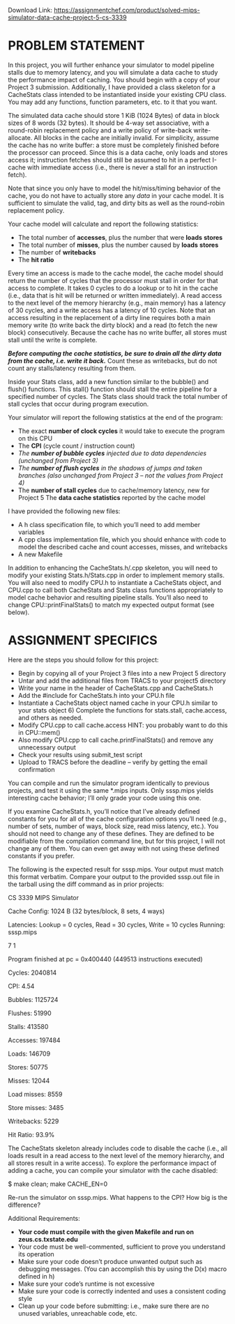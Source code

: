 Download Link: https://assignmentchef.com/product/solved-mips-simulator-data-cache-project-5-cs-3339
<br>
<h1>PROBLEM STATEMENT</h1>




In this project, you will further enhance your simulator to model pipeline stalls due to memory latency, and you will simulate a data cache to study the performance impact of caching.  You should begin with a copy of your Project 3 submission.  Additionally, I have provided a class skeleton for a CacheStats class intended to be instantiated inside your existing CPU class.  You may add any functions, function parameters, etc. to it that you want.




The simulated data cache should store 1 KiB (1024 Bytes) of data in block sizes of 8 words (32 bytes).  It should be 4-way set associative, with a round-robin replacement policy and a write policy of write-back write-allocate.  All blocks in the cache are initially invalid.  For simplicity, assume the cache has no write buffer: a store must be completely finished before the processor can proceed.  Since this is a data cache, only loads and stores access it; instruction fetches should still be assumed to hit in a perfect I-cache with immediate access (i.e., there is never a stall for an instruction fetch).




Note that since you only have to model the hit/miss/timing behavior of the cache, you do not have to actually store any <em>data</em> in your cache model.  It is sufficient to simulate the valid, tag, and dirty bits as well as the round-robin replacement policy.




Your cache model will calculate and report the following statistics:

<ul>

 <li>The total number of <strong>accesses</strong>, plus the number that were <strong>loads</strong> <strong>stores</strong></li>

 <li>The total number of <strong>misses</strong>, plus the number caused by <strong>loads</strong> <strong>stores</strong></li>

 <li>The number of <strong>writebacks</strong></li>

 <li>The <strong>hit ratio </strong></li>

</ul>




Every time an access is made to the cache model, the cache model should return the number of cycles that the processor must stall in order for that access to complete.  It takes 0 cycles to do a lookup or to hit in the cache (i.e., data that is hit will be returned or written immediately).  A read access to the next level of the memory hierarchy (e.g., main memory) has a latency of 30 cycles, and a write access has a latency of 10 cycles.  Note that an access resulting in the replacement of a dirty line requires both a main memory write (to write back the dirty block) and a read (to fetch the new block) consecutively.  Because the cache has no write buffer, all stores must stall until the write is complete.




<strong><em>Before computing the cache statistics, be sure to drain all the dirty data from the cache, i.e. write it back.</em></strong>  Count these as writebacks, but do not count any stalls/latency resulting from them.




Inside your Stats class, add a new function similar to the bubble() and flush() functions.  This stall() function should stall the entire pipeline for a specified number of cycles.  The Stats class should track the total number of stall cycles that occur during program execution.




Your simulator will report the following statistics at the end of the program:

<ul>

 <li>The exact <strong>number of clock cycles</strong> it would take to execute the program on this CPU</li>

 <li>The <strong>CPI</strong> (cycle count / instruction count)</li>

 <li><em>The <strong>number of bubble cycles</strong> injected due to data dependencies (unchanged from Project 3) </em></li>

 <li><em>The <strong>number of flush cycles</strong> in the shadows of jumps and taken branches (also unchanged from Project 3 – not the values from Project 4) </em></li>

 <li>The <strong>number of stall cycles</strong> due to cache/memory latency, new for Project 5 The <strong>data cache statistics</strong> reported by the cache model</li>

</ul>




I have provided the following new files:

<ul>

 <li>A h class specification file, to which you’ll need to add member variables</li>

 <li>A cpp class implementation file, which you should enhance with code to model the described cache and count accesses, misses, and writebacks</li>

 <li>A new Makefile</li>

</ul>




In addition to enhancing the CacheStats.h/.cpp skeleton, you will need to modify your existing Stats.h/Stats.cpp in order to implement memory stalls.  You will also need to modify CPU.h to instantiate a CacheStats object, and CPU.cpp to call both CacheStats and Stats class functions appropriately to model cache behavior and resulting pipeline stalls.  You’ll also need to change CPU::printFinalStats() to match my expected output format (see below).




<strong> </strong>

<h1>ASSIGNMENT SPECIFICS</h1>




Here are the steps you should follow for this project:




<ul>

 <li>Begin by copying all of your Project 3 files into a new Project 5 directory</li>

 <li>Untar and add the additional files from TRACS to your project5 directory</li>

 <li>Write your name in the header of CacheStats.cpp and CacheStats.h</li>

 <li>Add the #include for CacheStats.h into your CPU.h file</li>

 <li>Instantiate a CacheStats object named cache in your CPU.h similar to your stats object 6) Complete the functions for stats.stall, cache.access, and others as needed.</li>

 <li>Modify CPU.cpp to call cache.access HINT:  you probably want to do this in CPU::mem()</li>

 <li>Also modify CPU.cpp to call cache.printFinalStats() and remove any unnecessary output</li>

 <li>Check your results using submit_test script</li>

 <li>Upload to TRACS before the deadline – verify by getting the email confirmation</li>

</ul>




You can compile and run the simulator program identically to previous projects, and test it using the same *.mips inputs.  Only sssp.mips yields interesting cache behavior; I’ll only grade your code using this one.




If you examine CacheStats.h, you’ll notice that I’ve already defined constants for you for all of the cache configuration options you’ll need (e.g., number of sets, number of ways, block size, read miss latency, etc.).  You should not need to change any of these defines.  They are defined to be modifiable from the compilation command line, but for this project, I will not change any of them.  You can even get away with not using these defined constants if you prefer.







The following is the expected result for sssp.mips.  Your output must match this format verbatim.  Compare your output to the provided sssp.out file in the tarball using the diff command as in prior projects:

<strong> </strong>

CS 3339 MIPS Simulator

Cache Config: 1024 B (32 bytes/block, 8 sets, 4 ways)

Latencies: Lookup = 0 cycles, Read = 30 cycles, Write = 10 cycles Running: sssp.mips




7 1




Program finished at pc = 0x400440  (449513 instructions executed)




Cycles: 2040814

CPI: 4.54




Bubbles: 1125724

Flushes: 51990

Stalls:  413580




Accesses: 197484

Loads: 146709

Stores: 50775

Misses: 12044

Load misses: 8559

Store misses: 3485

Writebacks: 5229

Hit Ratio: 93.9%




The CacheStats skeleton already includes code to disable the cache (i.e., all loads result in a read access to the next level of the memory hierarchy, and all stores result in a write access).  To explore the performance impact of adding a cache, you can compile your simulator with the cache disabled:




$ make clean; make CACHE_EN=0




Re-run the simulator on sssp.mips.  What happens to the CPI?  How big is the difference?




Additional Requirements:

<ul>

 <li><strong>Your code must compile with the given </strong><strong>Makefile and run on zeus.cs.txstate.edu </strong></li>

 <li>Your code must be well-commented, sufficient to prove you understand its operation</li>

 <li>Make sure your code doesn’t produce unwanted output such as debugging messages. (You can accomplish this by using the D(x) macro defined in h)</li>

 <li>Make sure your code’s runtime is not excessive</li>

 <li>Make sure your code is correctly indented and uses a consistent coding style</li>

 <li>Clean up your code before submitting: i.e., make sure there are no unused variables, unreachable code, etc.</li>

</ul>


